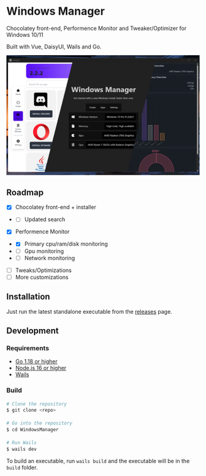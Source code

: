 # Windows Manager

Chocolatey front-end, Performence Monitor and Tweaker/Optimizer for Windows 10/11

Built with Vue, DaisyUI, Wails and Go.

![image](https://github.com/onrirr/WindowsManager/blob/main/marketing/ultimate.png?raw=true)

## Roadmap
- [x] Chocolatey front-end + installer
- - [ ] Updated search
- [x] Performence Monitor
- - [x] Primary cpu/ram/disk monitoring
- - [ ] Gpu monitoring
- - [ ] Network monitoring
- [ ] Tweaks/Optimizations 
- [ ] More customizations

## Installation
Just run the latest standalone executable from the [releases](https://github.com/onrirr/WindowsManager/releases) page.

## Development
### Requirements
- [Go 1.18 or higher](https://golang.org/)
- [Node.js 16 or higher](https://nodejs.org/en/)
- [Wails](https://wails.app/)
  
### Build
```bash
# Clone the repository
$ git clone <repo>

# Go into the repository
$ cd WindowsManager

# Run Wails
$ wails dev
```

To build an executable, run `wails build` and the executable will be in the `build` folder.
